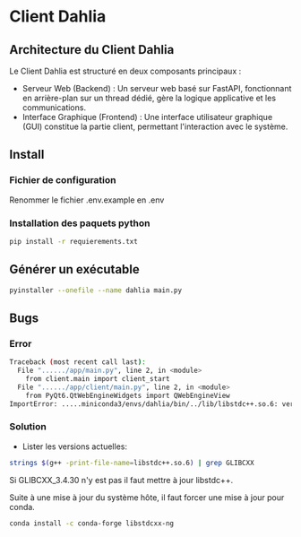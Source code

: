 # Client Dahlia

## Architecture du Client Dahlia

Le Client Dahlia est structuré en deux composants principaux :

- Serveur Web (Backend) : Un serveur web basé sur FastAPI, fonctionnant en arrière-plan sur un thread dédié, gère la logique applicative et les communications.
- Interface Graphique (Frontend) : Une interface utilisateur graphique (GUI) constitue la partie client, permettant l'interaction avec le système.

## Install

### Fichier de configuration

Renommer le fichier .env.example en .env

### Installation des paquets python

```sh
pip install -r requierements.txt
```

## Générer un exécutable

```sh
pyinstaller --onefile --name dahlia main.py
```



## Bugs

### Error

```sh
Traceback (most recent call last):
  File "....../app/main.py", line 2, in <module>
    from client.main import client_start
  File "....../app/client/main.py", line 2, in <module>
    from PyQt6.QtWebEngineWidgets import QWebEngineView
ImportError: .....miniconda3/envs/dahlia/bin/../lib/libstdc++.so.6: version GLIBCXX_3.4.30' not found (required by /lib/x86_64-linux-gnu/libLLVM.so.19.1)
```

### Solution

- Lister les versions actuelles:

```sh
strings $(g++ -print-file-name=libstdc++.so.6) | grep GLIBCXX
```

Si GLIBCXX_3.4.30 n'y est pas il faut mettre à jour libstdc++.

Suite à une mise à jour du système hôte, il faut forcer une mise à jour pour conda.

```sh
conda install -c conda-forge libstdcxx-ng
```